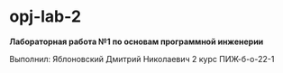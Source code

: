 # opj-lab-2

**Лабораторная работа №1 по основам программной инженерии**

Выполнил:
Яблоновский Дмитрий Николаевич
2 курс ПИЖ-б-о-22-1

